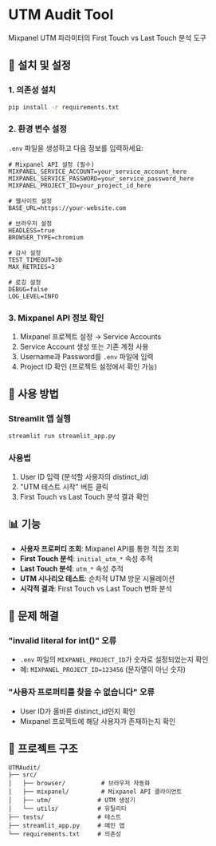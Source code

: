 # UTM Audit Tool

Mixpanel UTM 파라미터의 First Touch vs Last Touch 분석 도구

## 🚀 설치 및 설정

### 1. 의존성 설치
```bash
pip install -r requirements.txt
```

### 2. 환경 변수 설정
`.env` 파일을 생성하고 다음 정보를 입력하세요:

```env
# Mixpanel API 설정 (필수)
MIXPANEL_SERVICE_ACCOUNT=your_service_account_here
MIXPANEL_SERVICE_PASSWORD=your_service_password_here
MIXPANEL_PROJECT_ID=your_project_id_here

# 웹사이트 설정
BASE_URL=https://your-website.com

# 브라우저 설정
HEADLESS=true
BROWSER_TYPE=chromium

# 감사 설정
TEST_TIMEOUT=30
MAX_RETRIES=3

# 로깅 설정
DEBUG=false
LOG_LEVEL=INFO
```

### 3. Mixpanel API 정보 확인
1. Mixpanel 프로젝트 설정 → Service Accounts
2. Service Account 생성 또는 기존 계정 사용
3. Username과 Password를 `.env` 파일에 입력
4. Project ID 확인 (프로젝트 설정에서 확인 가능)

## 🎯 사용 방법

### Streamlit 앱 실행
```bash
streamlit run streamlit_app.py
```

### 사용법
1. User ID 입력 (분석할 사용자의 distinct_id)
2. "UTM 테스트 시작" 버튼 클릭
3. First Touch vs Last Touch 분석 결과 확인

## 📊 기능

- **사용자 프로퍼티 조회**: Mixpanel API를 통한 직접 조회
- **First Touch 분석**: `initial_utm_*` 속성 추적
- **Last Touch 분석**: `utm_*` 속성 추적
- **UTM 시나리오 테스트**: 순차적 UTM 방문 시뮬레이션
- **시각적 결과**: First Touch vs Last Touch 변화 분석

## 🔧 문제 해결

### "invalid literal for int()" 오류
- `.env` 파일의 `MIXPANEL_PROJECT_ID`가 숫자로 설정되었는지 확인
- 예: `MIXPANEL_PROJECT_ID=123456` (문자열이 아닌 숫자)

### "사용자 프로퍼티를 찾을 수 없습니다" 오류
- User ID가 올바른 distinct_id인지 확인
- Mixpanel 프로젝트에 해당 사용자가 존재하는지 확인

## 📁 프로젝트 구조

```
UTMAudit/
├── src/
│   ├── browser/          # 브라우저 자동화
│   ├── mixpanel/         # Mixpanel API 클라이언트
│   ├── utm/             # UTM 생성기
│   └── utils/           # 유틸리티
├── tests/               # 테스트
├── streamlit_app.py     # 메인 앱
└── requirements.txt     # 의존성
```
